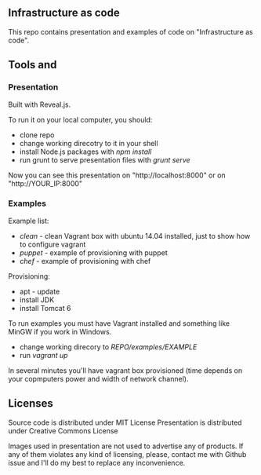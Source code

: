 ## Infrastructure as code

This repo contains presentation and examples of code on "Infrastructure as code".

## Tools and

### Presentation

Built with Reveal.js.

To run it on your local computer, you should:

* clone repo
* change working direcotry to it in your shell
* install Node.js packages with _npm install_
* run grunt to serve presentation files with _grunt serve_

Now you can see this presentation on "http://localhost:8000" or on "http://YOUR_IP:8000"

### Examples

Example list:

* *clean* - clean Vagrant box with ubuntu 14.04 installed, just to show how to configure vagrant
* *puppet* - example of provisioning with puppet
* *chef* - example of provisioning with chef

Provisioning:

* apt - update
* install JDK
* install Tomcat 6

To run examples you must have Vagrant installed and something like MinGW if you work in Windows.

* change working direcory to _$REPO/examples/$EXAMPLE_
* run _vagrant up_

In several minutes you'll have vagrant box provisioned (time depends on your copmputers power and width of network channel).

## Licenses

Source code is distributed under MIT License
Presentation is distributed under Creative Commons License

Images used in presentation are not used to advertise any of products. If any of them violates any kind of licensing, please, contact me with Github issue and I'll do my best to replace any inconvenience.
